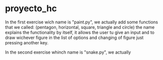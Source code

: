 # proyecto_hc
In the first exercise wich name is "paint.py", we actually add some functions that we called: (pentagon, horizontal, square, triangle and circle) the name explains the functionality by itself, it allows the user tu give an input and to draw wichever figure in the list of options and changing of figure just pressing another key.

In the second exercise whinch name is "snake.py", we actually 
